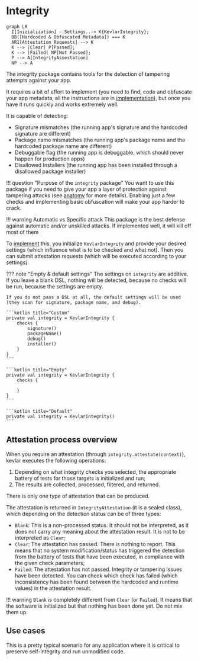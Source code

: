 # Integrity

``` mermaid
graph LR
  I[Inizialization] -.Settings..-> K{KevlarIntegrity};
  DB([Hardcoded & Obfuscated Metadata]) === K
  AR1[Attestation Requests] --> K
  K --> |Clear| P[Passed];
  K --> |Failed| NP[Not Passed];
  P --> A[IntegrityAssestation]
  NP --> A
```

The integrity package contains tools for the detection of tampering attempts against your app.

It requires a bit of effort to implement (you need to find, code and obfuscate your app metadata, all the instructions are in [implementation](implementation.md)), but once you have it runs quickly and works extremely well.

It is capable of detecting:

- Signature mismatches (the running app's signature and the hardcoded signature are different)
- Package name mismatches (the running app's package name and the hardcoded package name are different)
- Debuggable flag (the running app is debuggable, which should never happen for production apps)
- Disallowed Installers (the running app has been installed through a disallowed package installer)


!!! question "Purpose of the `integrity` package"
    You want to use this package if you need to give your app a layer of protection against tampering attacks (see [anatomy](../../overview/anatomy_of_attacks.md) for more details).
    Enabling just a few checks and implementing basic obfuscation will make your app harder to crack.


!!! warning Automatic vs Specific attack
    This package is the best defense against automatic and/or unskilled attacks. 
    If implemented well, it will kill off most of them


To [implement](implementation.md) this, you initialize `KevlarIntegrity` and provide your desired settings (which influence what is to be checked and what not). Then you can submit attestation requests (which will be executed according to your settings).

??? note "Empty & default settings"
    The settings on `integrity` are additive. If you leave a blank DSL, nothing will be detected, because no checks will be run, because the settings are empty.

    If you do not pass a DSL at all, the default settings will be used (they scan for signature, package name, and debug).

    ```kotlin title="Custom"
    private val integrity = KevlarIntegrity {
        checks {
            signature()
            packageName()
            debug()
            installer()
        }
    }
    ```

    ```kotlin title="Empty"
    private val integrity = KevlarIntegrity {
        checks {

        }
    }
    ```

    ```kotlin title="Default"
    private val integrity = KevlarIntegrity()
    ```


## Attestation process overview
When you require an attestation (through `integrity.attestate(context)`), kevlar executes the following operations:

1. Depending on what integrity checks you selected, the appropriate battery of tests for those targets is initialized and run;
2. The results are collected, processed, filtered, and returned.

There is only one type of attestation that can be produced.

The attestation is returned in `IntegrityAttestation` (it is a sealed class), which depending on the detection status can be of three types:

- `Blank`: This is a non-processed status. It should not be interpreted, as it does not carry any meaning about the attestation result. It is not to be interpreted as `Clear`;
- `Clear`: The attestation has passed. There is nothing to report. This means that no system modification/status has triggered the detection from the battery of tests that have been executed, in compliance with the given check parameters;
- `Failed`: The attestation has not passed. Integrity or tampering issues have been detected. You can check which check has failed (which inconsistency has been found between the hardcoded and runtime values) in the attestation result.

!!! warning
    `Blank` is completely different from `Clear` (or `Failed`). It means that the software is initialized but that nothing has been done yet. Do not mix them up.

## Use cases
This is a pretty typical scenario for any application where it is critical to preserve self-integrity and run unmodified code.